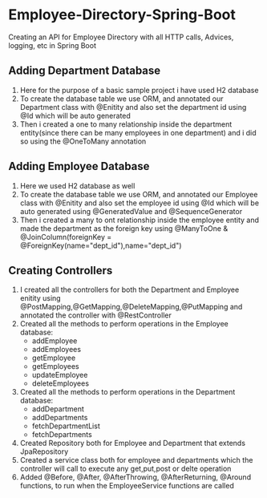 # Employee-Directory-Spring-Boot
Creating an API for Employee Directory with all HTTP calls, Advices, logging, etc in Spring Boot

## Adding Department Database
1. Here for the purpose of a basic sample project i have used H2 database
2. To create the database table we use ORM, and annotated our Department class with @Enitity and also set the department id using @Id which will be auto generated
3. Then i created a one to many relationship inside the department entity(since there can be many employees in one department) and i did so using the @OneToMany annotation

## Adding Employee Database
1. Here we used H2 database as well
2. To create the database table we use ORM, and annotated our Employee class with @Enitity and also set the employee id using @Id which will be auto generated using @GeneratedValue and @SequenceGenerator
3. Then i created a many to ont relationship inside the employee entity and made the department as the foreign key using @ManyToOne & @JoinColumn(foreignKey = @ForeignKey(name="dept_id"),name="dept_id")

## Creating Controllers
1. I created all the controllers for both the Department and Employee enitity using @PostMapping,@GetMapping,@DeleteMapping,@PutMapping and annotated the controller with @RestController
2. Created all the methods to perform operations in the Employee database:
    * addEmployee
    * addEmployees
    * getEmployee
    * getEmployees
    * updateEmployee
    * deleteEmployees
3. Created all the methods to perform operations in the Department database:
    * addDepartment
    * addDepartments
    * fetchDepartmentList
    * fetchDepartments
4. Created Repository both for Employee and Department that extends JpaRepository
5. Created a service class both for employee and departments which the controller will call to execute any get,put,post or delte operation
6. Added @Before, @After, @AfterThrowing, @AfterReturning, @Around functions, to run when the EmployeeService functions are called

  
